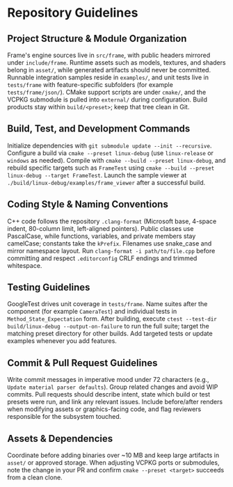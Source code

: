 # Repository Guidelines

## Project Structure & Module Organization
Frame's engine sources live in `src/frame`, with public headers mirrored under `include/frame`. Runtime assets such as models, textures, and shaders belong in `asset/`, while generated artifacts should never be committed. Runnable integration samples reside in `examples/`, and unit tests live in `tests/frame` with feature-specific subfolders (for example `tests/frame/json/`). CMake support scripts are under `cmake/`, and the VCPKG submodule is pulled into `external/` during configuration. Build products stay within `build/<preset>`; keep that tree clean in Git.

## Build, Test, and Development Commands
Initialize dependencies with `git submodule update --init --recursive`. Configure a build via `cmake --preset linux-debug` (use `linux-release` or `windows` as needed). Compile with `cmake --build --preset linux-debug`, and rebuild specific targets such as `FrameTest` using `cmake --build --preset linux-debug --target FrameTest`. Launch the sample viewer at `./build/linux-debug/examples/frame_viewer` after a successful build.

## Coding Style & Naming Conventions
C++ code follows the repository `.clang-format` (Microsoft base, 4-space indent, 80-column limit, left-aligned pointers). Public classes use PascalCase, while functions, variables, and private members stay camelCase; constants take the `kPrefix`. Filenames use snake_case and mirror namespace layout. Run `clang-format -i path/to/file.cpp` before committing and respect `.editorconfig` CRLF endings and trimmed whitespace.

## Testing Guidelines
GoogleTest drives unit coverage in `tests/frame`. Name suites after the component (for example `CameraTest`) and individual tests in `Method_State_Expectation` form. After building, execute `ctest --test-dir build/linux-debug --output-on-failure` to run the full suite; target the matching preset directory for other builds. Add targeted tests or update examples whenever you add features.

## Commit & Pull Request Guidelines
Write commit messages in imperative mood under 72 characters (e.g., `Update material parser defaults`). Group related changes and avoid WIP commits. Pull requests should describe intent, state which build or test presets were run, and link any relevant issues. Include before/after renders when modifying assets or graphics-facing code, and flag reviewers responsible for the subsystem touched.

## Assets & Dependencies
Coordinate before adding binaries over ~10 MB and keep large artifacts in `asset/` or approved storage. When adjusting VCPKG ports or submodules, note the change in your PR and confirm `cmake --preset <target>` succeeds from a clean clone.
